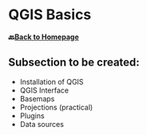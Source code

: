 # QGIS Basics

__🔙[Back to Homepage](/content/intro.md)__

## Subsection to be created:
* Installation of QGIS
* QGIS Interface
* Basemaps
* Projections (practical)
* Plugins
* Data sources